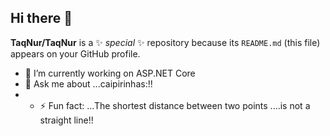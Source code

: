 ## Hi there 👋

**TaqNur/TaqNur** is a ✨ _special_ ✨ repository because its `README.md` (this file) appears on your GitHub profile.


- 🔭 I’m currently working on ASP.NET Core
- 💬 Ask me about ...caipirinhas:!!
- - ⚡ Fun fact: ...The shortest distance between two points ....is not a straight line!!


<!--
Here are some ideas to get you started:

- 🌱 I’m currently learning C#, ML
- 👯 I’m looking to collaborate on C/C++
- 🤔 I’m looking for help with ...

- 📫 How to reach me: ...
- 😄 Pronouns: ...

-->
